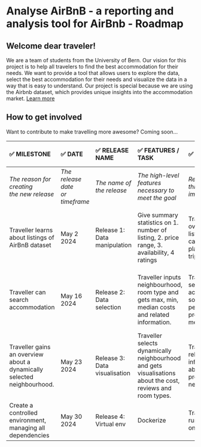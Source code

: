 
# Analyse AirBnB - a reporting and analysis tool for AirBnb - Roadmap
## Welcome dear traveler! 
We are a team of students from the University of Bern.
Our vision for this project is to help all travelers to find the best accommodation for their needs.
We want to provide a tool that allows users to explore the data, select the best accommodation for their needs and visualize the data in a way that is easy to understand.
Our project is special because we are using the Airbnb dataset, which provides unique insights into the accommodation market. [Learn more](README.md)

## How to get involved

 Want to contribute to make travelling more awesome? Coming soon...

| :white_check_mark: MILESTONE                                            | :white_check_mark: DATE             | :white_check_mark: RELEASE NAME | :white_check_mark: FEATURES / TASK                                                                          | :white_check_mark: REASONS                                                        | :white_check_mark: METRICS / SUCCESS FACTORS                                    |
|:------------------------------------------------------------------------|:------------------------------------|:--------------------------------|:------------------------------------------------------------------------------------------------------------|:----------------------------------------------------------------------------------|:--------------------------------------------------------------------------------|
| _The reason for creating<br/>the new release_                           | _The release date<br/>or timeframe_ | _The name of<br/>the release_   | _The high-level features<br/>necessary to meet the goal_                                                    | _Reasons why this feature is important_                                           | _The metrics to determine<br/>if the goal has been met_                         |
| Traveller learns about listings of AirBnB dataset                       | May 2 2024                          | Release 1: Data manipulation    | Give summary statistics on 1. number of listing, 2. price range, 3. availability, 4 ratings                 | Travellers get overview of listings, so they can start planning their trip.       | Traveller gets a correct data summary. Crosschecks with results of other teams. |
| Traveller can search accommodation                                      | May 16 2024                         | Release 2: Data selection       | Traveller inputs neighbourhood, room type and gets max, min, median costs and related information.          | Travellers can search accommodation, so that their personal preferences are met.  | Traveller gets correct search results. Crosschecks with results of other teams. |
| Traveller gains an overview about a dynamically selected neighbourhood. | May 23 2024                         | Release 3: Data visualisation   | Traveller selects dynamically neighbourhood and gets visualisations about the cost, reviews and room types. | Travellers get relevant listing information about their preferred neighbourhoods. | Plots with data are show to the traveller.                                      | 
| Create a controlled environment, managing all dependencies              | May 30 2024                         | Release 4: Virtual env          | Dockerize                                                                                                  | Travellers can run this program on any machine.                                   | Can be run platform independent.                                                |
